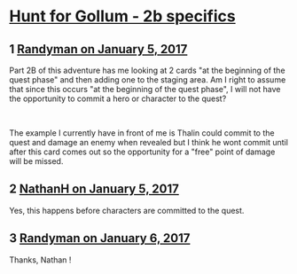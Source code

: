 # [Hunt for Gollum - 2b specifics](https://community.fantasyflightgames.com/topic/238810-hunt-for-gollum-2b-specifics/)

## 1 [Randyman on January 5, 2017](https://community.fantasyflightgames.com/topic/238810-hunt-for-gollum-2b-specifics/?do=findComment&comment=2573134)

Part 2B of this adventure has me looking at 2 cards "at the beginning of the quest phase" and then adding one to the staging area. Am I right to assume that since this occurs "at the beginning of the quest phase", I will not have the opportunity to commit a hero or character to the quest?

 

The example I currently have in front of me is Thalin could commit to the quest and damage an enemy when revealed but I think he wont commit until after this card comes out so the opportunity for a "free" point of damage will be missed.

## 2 [NathanH on January 5, 2017](https://community.fantasyflightgames.com/topic/238810-hunt-for-gollum-2b-specifics/?do=findComment&comment=2573165)

Yes, this happens before characters are committed to the quest.

## 3 [Randyman on January 6, 2017](https://community.fantasyflightgames.com/topic/238810-hunt-for-gollum-2b-specifics/?do=findComment&comment=2574902)

Thanks, Nathan !

